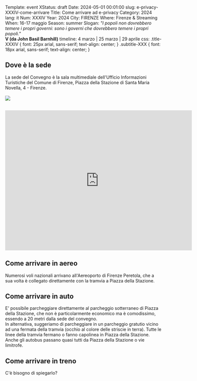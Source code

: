 Template: event
XStatus: draft
Date: 2024-05-01 00:01:00
slug: e-privacy-XXXIV-come-arrivare
Title: Come arrivare ad e-privacy
Category: 2024
lang: it
Num: XXXIV
Year: 2024
City: FIRENZE
Where: Firenze & Streaming
When: 16-17 maggio
Season: summer
Slogan: <i>"I popoli non dovrebbero temere i propri governi: sono i governi che dovrebbero temere i propri popoli."</i><br/><b>V (da John Basil Barnhill)</b>
timeline: 4 marzo | 25 marzo | 29 aprile
css: .title-XXXIV { font: 25px arial, sans-serif; text-align: center; }   .subtitle-XXX { font: 18px arial, sans-serif; text-align: center; }

<h2>Dove è la sede</h2>

La sede del Convegno è la sala multimediale dell'Ufficio Informazioni Turistiche del Comune di Firenze, Piazza della Stazione di Santa Maria Novella, 4 - Firenze.
<br>
<br>
<img src="/images/sale/ingresso_sala_infopoint_firenze.png">

<br>

<iframe src="https://www.google.com/maps/embed?pb=!1m18!1m12!1m3!1d2880.8889606944167!2d11.2468021154871!3d43.77516375255347!2m3!1f0!2f0!3f0!3m2!1i1024!2i768!4f13.1!3m3!1m2!1s0x132a56a860569c69%3A0x5a395f1d7c8b739e!2sUfficio%20Informazioni%20Turistiche%20Comune%20di%20Firenze%20-%20Feel%20Florence!5e0!3m2!1sit!2sit!4v1654003632802!5m2!1sit!2sit" width="600" height="450" style="border:0;" allowfullscreen="" loading="lazy" referrerpolicy="no-referrer-when-downgrade"></iframe>
<br>


<h2>Come arrivare in aereo</h2>

Numerosi voli nazionali arrivano all'Aereoporto di Firenze Peretola, che a sua volta è collegato direttamente con la tramvia a Piazza della Stazione.

<h2>Come arrivare in auto</h2>

E' possibile parcheggiare direttamente al parcheggio sotterraneo di Piazza della Stazione, che non è particolarmente economico ma è comodissimo, essendo a 20 metri dalla sede del convegno.
<br>
In alternativa, suggeriamo di parcheggiare in un parcheggio gratutio vicino ad una fermata della tramvia (occhio al colore delle striscie in terra). Tutte le linee della tramvia fermano o fanno capolinea in Piazza della Stazione. Anche gli autobus passano quasi tutti da Piazza della Stazione o vie limitrofe.

<h2>Come arrivare in treno</h2>

C'è bisogno di spiegarlo?


